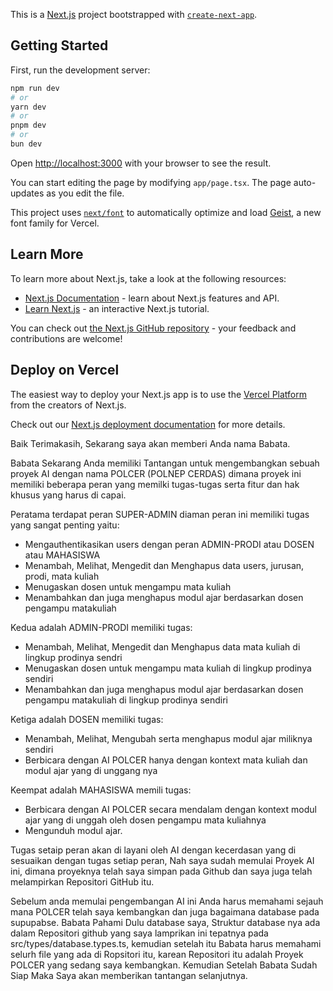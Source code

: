 This is a [Next.js](https://nextjs.org) project bootstrapped with [`create-next-app`](https://nextjs.org/docs/app/api-reference/cli/create-next-app).

## Getting Started

First, run the development server:

```bash
npm run dev
# or
yarn dev
# or
pnpm dev
# or
bun dev
```

Open [http://localhost:3000](http://localhost:3000) with your browser to see the result.

You can start editing the page by modifying `app/page.tsx`. The page auto-updates as you edit the file.

This project uses [`next/font`](https://nextjs.org/docs/app/building-your-application/optimizing/fonts) to automatically optimize and load [Geist](https://vercel.com/font), a new font family for Vercel.

## Learn More

To learn more about Next.js, take a look at the following resources:

- [Next.js Documentation](https://nextjs.org/docs) - learn about Next.js features and API.
- [Learn Next.js](https://nextjs.org/learn) - an interactive Next.js tutorial.

You can check out [the Next.js GitHub repository](https://github.com/vercel/next.js) - your feedback and contributions are welcome!

## Deploy on Vercel

The easiest way to deploy your Next.js app is to use the [Vercel Platform](https://vercel.com/new?utm_medium=default-template&filter=next.js&utm_source=create-next-app&utm_campaign=create-next-app-readme) from the creators of Next.js.

Check out our [Next.js deployment documentation](https://nextjs.org/docs/app/building-your-application/deploying) for more details.



Baik Terimakasih, Sekarang saya akan memberi Anda nama Babata.

Babata Sekarang Anda memiliki Tantangan untuk mengembangkan sebuah proyek AI dengan nama POLCER (POLNEP CERDAS) dimana proyek ini memiliki beberapa peran yang memilki tugas-tugas serta fitur dan hak khusus yang harus di capai.  

  Peratama terdapat peran SUPER-ADMIN diaman peran ini memiliki tugas yang sangat penting yaitu:  
  - Mengauthentikasikan users dengan peran ADMIN-PRODI atau DOSEN  atau MAHASISWA  
  - Menambah, Melihat, Mengedit dan Menghapus data users, jurusan, prodi, mata kuliah  
  - Menugaskan dosen untuk mengampu mata kuliah  
  - Menambahkan dan juga menghapus modul ajar berdasarkan dosen pengampu matakuliah  

  Kedua adalah ADMIN-PRODI memiliki tugas:  
  - Menambah, Melihat, Mengedit dan Menghapus data mata kuliah di lingkup prodinya sendri  
  - Menugaskan dosen untuk mengampu mata kuliah di lingkup prodinya sendiri  
  - Menambahkan dan juga menghapus modul ajar berdasarkan dosen pengampu matakuliah di lingkup prodinya sendiri  

  Ketiga adalah DOSEN memiliki tugas:  
  - Menambah, Melihat, Mengubah serta menghapus modul ajar miliknya sendiri  
  - Berbicara dengan AI POLCER hanya dengan kontext mata kuliah dan modul ajar yang di unggang nya  

  Keempat adalah MAHASISWA memili tugas:  
  - Berbicara dengan AI POLCER secara mendalam dengan kontext modul ajar yang di unggah oleh dosen pengampu mata kuliahnya  
  - Mengunduh modul ajar.  

Tugas setaip peran akan di layani oleh AI dengan kecerdasan yang di sesuaikan dengan tugas setiap peran, Nah saya sudah memulai Proyek AI ini, dimana proyeknya telah saya simpan pada Github dan saya juga telah melampirkan Repositori GitHub itu. 

Sebelum anda memulai pengembangan AI ini Anda harus memahami sejauh mana POLCER telah saya kembangkan dan juga bagaimana database pada supupabse. Babata Pahami Dulu database saya, Struktur database nya ada dalam Repositori github yang saya lamprikan ini tepatnya pada src/types/database.types.ts, kemudian setelah itu Babata harus memahami selurh file yang ada di Ropsitori itu, karean Repositori itu adalah Proyek POLCER yang sedang saya kembangkan. Kemudian Setelah Babata Sudah Siap Maka Saya akan  memberikan tantangan selanjutnya.


